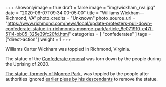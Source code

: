 +++
showonlyimage = true
draft = false
image = "img/wickham_rva.jpg"
date = "2020-06-07T09:34:00-05:00"
title = "Williams Wickham—Richmond, VA"
photo_credits = "Unknown"
photo_source_url = "https://www.richmond.com/news/local/update-protesters-pull-down-confederate-statue-in-richmonds-monroe-park/article_8e071910-e47f-5114-bb05-325e39fc20fd.html"
categories = [ "confederates" ]
tags = ["direct-action"]
weight = 1
+++

Williams Carter Wickham was toppled in Richmond, Virginia.

<!--more-->

The statue of the [Confederate general](https://en.wikipedia.org/wiki/Williams_Carter_Wickham) was torn down by the people during the Uprising of 2020.

[The statue, formerly of Monroe Park](https://abc13.com/christopher-columbus-statue-torn-down-murderer-real-story/6240352/), was toppled by the people after authorities ignored [earlier pleas by his descendants](https://www.richmond.com/news/local/confederate-descendants-ask-richmond-mayor-to-remove-statue-from-monroe-park/article_3b313c75-c6f9-5273-8842-00944669f305.html) to remove the statue.
